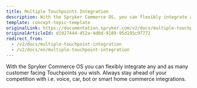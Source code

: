 ```yaml
---
title: Multiple Touchpoints Integration
description: With the Spryker Commerce OS, you can flexibly integrate any and as many customer-facing touchpoints as you wish.
template: concept-topic-template
originalLink: https://documentation.spryker.com/v2/docs/multiple-touchpoint-integration
originalArticleId: d1927444-452a-4d0d-9189-95d195c97772
redirect_from:
  - /v2/docs/multiple-touchpoint-integration
  - /v2/docs/en/multiple-touchpoint-integration
---
```


With the Spryker Commerce OS you can flexibly integrate any and as many customer facing Touchpoints you wish. Always stay ahead of your competition with i.e. voice, car, bot or smart home commerce integrations.
